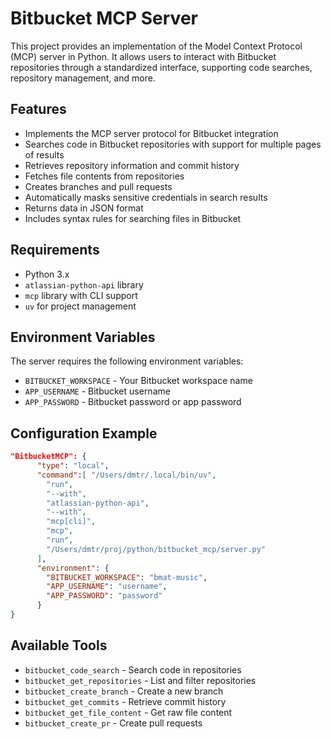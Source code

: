 # Bitbucket MCP Server

This project provides an implementation of the Model Context Protocol (MCP) server in Python. It allows users to interact with Bitbucket repositories through a standardized interface, supporting code searches, repository management, and more.

## Features

* Implements the MCP server protocol for Bitbucket integration
* Searches code in Bitbucket repositories with support for multiple pages of results
* Retrieves repository information and commit history
* Fetches file contents from repositories
* Creates branches and pull requests
* Automatically masks sensitive credentials in search results
* Returns data in JSON format
* Includes syntax rules for searching files in Bitbucket

## Requirements

* Python 3.x
* `atlassian-python-api` library
* `mcp` library with CLI support
* `uv` for project management

## Environment Variables

The server requires the following environment variables:
* `BITBUCKET_WORKSPACE` - Your Bitbucket workspace name
* `APP_USERNAME` - Bitbucket username
* `APP_PASSWORD` - Bitbucket password or app password

## Configuration Example

```json
"BitbucketMCP": {
      "type": "local",
      "command":[ "/Users/dmtr/.local/bin/uv",
        "run",
        "--with",
        "atlassian-python-api",
        "--with",
        "mcp[cli]",
        "mcp",
        "run",
        "/Users/dmtr/proj/python/bitbucket_mcp/server.py"
      ],
      "environment": {
        "BITBUCKET_WORKSPACE": "bmat-music",
        "APP_USERNAME": "username",
        "APP_PASSWORD": "password"
      }
}
```

## Available Tools

* `bitbucket_code_search` - Search code in repositories
* `bitbucket_get_repositories` - List and filter repositories
* `bitbucket_create_branch` - Create a new branch
* `bitbucket_get_commits` - Retrieve commit history
* `bitbucket_get_file_content` - Get raw file content
* `bitbucket_create_pr` - Create pull requests


